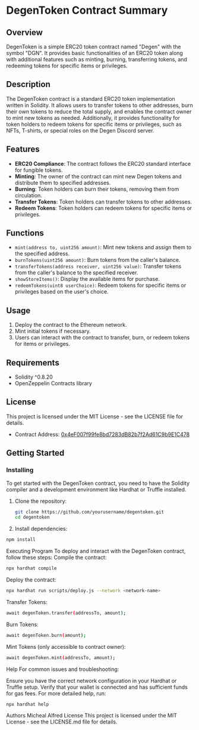# DegenToken Contract Summary

## Overview

DegenToken is a simple ERC20 token contract named "Degen" with the symbol "DGN". It provides basic functionalities of an ERC20 token along with additional features such as minting, burning, transferring tokens, and redeeming tokens for specific items or privileges.

## Description

The DegenToken contract is a standard ERC20 token implementation written in Solidity. It allows users to transfer tokens to other addresses, burn their own tokens to reduce the total supply, and enables the contract owner to mint new tokens as needed. Additionally, it provides functionality for token holders to redeem tokens for specific items or privileges, such as NFTs, T-shirts, or special roles on the Degen Discord server.

## Features

- **ERC20 Compliance**: The contract follows the ERC20 standard interface for fungible tokens.
- **Minting**: The owner of the contract can mint new Degen tokens and distribute them to specified addresses.
- **Burning**: Token holders can burn their tokens, removing them from circulation.
- **Transfer Tokens**: Token holders can transfer tokens to other addresses.
- **Redeem Tokens**: Token holders can redeem tokens for specific items or privileges.

## Functions

- `mint(address to, uint256 amount)`: Mint new tokens and assign them to the specified address.
- `burnTokens(uint256 amount)`: Burn tokens from the caller's balance.
- `transferTokens(address receiver, uint256 value)`: Transfer tokens from the caller's balance to the specified receiver.
- `showStoreItems()`: Display the available items for purchase.
- `redeemTokens(uint8 userChoice)`: Redeem tokens for specific items or privileges based on the user's choice.

## Usage

1. Deploy the contract to the Ethereum network.
2. Mint initial tokens if necessary.
3. Users can interact with the contract to transfer, burn, or redeem tokens for items or privileges.

## Requirements

- Solidity ^0.8.20
- OpenZeppelin Contracts library

## License

This project is licensed under the MIT License - see the LICENSE file for details.

- Contract Address: [0x4eF007f99fe8bd7283dB82b7f2Ad61C9b9E1C478](https://testnet.snowtrace.io/address/0x4eF007f99fe8bd7283dB82b7f2Ad61C9b9E1C478)

## Getting Started

### Installing

To get started with the DegenToken contract, you need to have the Solidity compiler and a development environment like Hardhat or Truffle installed.

1. Clone the repository:
   ```sh
   git clone https://github.com/yourusername/degentoken.git
   cd degentoken
   ```
2. Install dependencies:

```sh
npm install
```

Executing Program
To deploy and interact with the DegenToken contract, follow these steps:
Compile the contract:

```sh
npx hardhat compile
```

Deploy the contract:

```sh
npx hardhat run scripts/deploy.js --network <network-name>
```

Transfer Tokens:

```sh
await degenToken.transfer(addressTo, amount);
```

Burn Tokens:

```sh
await degenToken.burn(amount);
```

Mint Tokens (only accessible to contract owner):

```sh
await degenToken.mint(addressTo, amount);
```

Help
For common issues and troubleshooting:

Ensure you have the correct network configuration in your Hardhat or Truffle setup.
Verify that your wallet is connected and has sufficient funds for gas fees.
For more detailed help, run:

```sh
npx hardhat help
```

Authors
Micheal Alfred
License
This project is licensed under the MIT License - see the LICENSE.md file for details.
